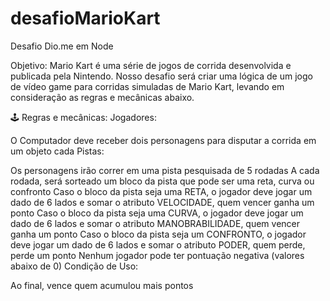 # desafioMarioKart
Desafio Dio.me em Node

Objetivo:
Mario Kart é uma série de jogos de corrida desenvolvida e publicada pela Nintendo. Nosso desafio será criar uma lógica de um jogo de vídeo game para corridas simuladas de Mario Kart, levando em consideração as regras e mecânicas abaixo.

🕹️ Regras e mecânicas:
Jogadores:

O Computador deve receber dois personagens para disputar a corrida em um objeto cada
Pistas:

Os personagens irão correr em uma pista pesquisada de 5 rodadas
A cada rodada, será sorteado um bloco da pista que pode ser uma reta, curva ou confronto
Caso o bloco da pista seja uma RETA, o jogador deve jogar um dado de 6 lados e somar o atributo VELOCIDADE, quem vencer ganha um ponto
Caso o bloco da pista seja uma CURVA, o jogador deve jogar um dado de 6 lados e somar o atributo MANOBRABILIDADE, quem vencer ganha um ponto
Caso o bloco da pista seja um CONFRONTO, o jogador deve jogar um dado de 6 lados e somar o atributo PODER, quem perde, perde um ponto
Nenhum jogador pode ter pontuação negativa (valores abaixo de 0)
Condição de Uso:

Ao final, vence quem acumulou mais pontos
